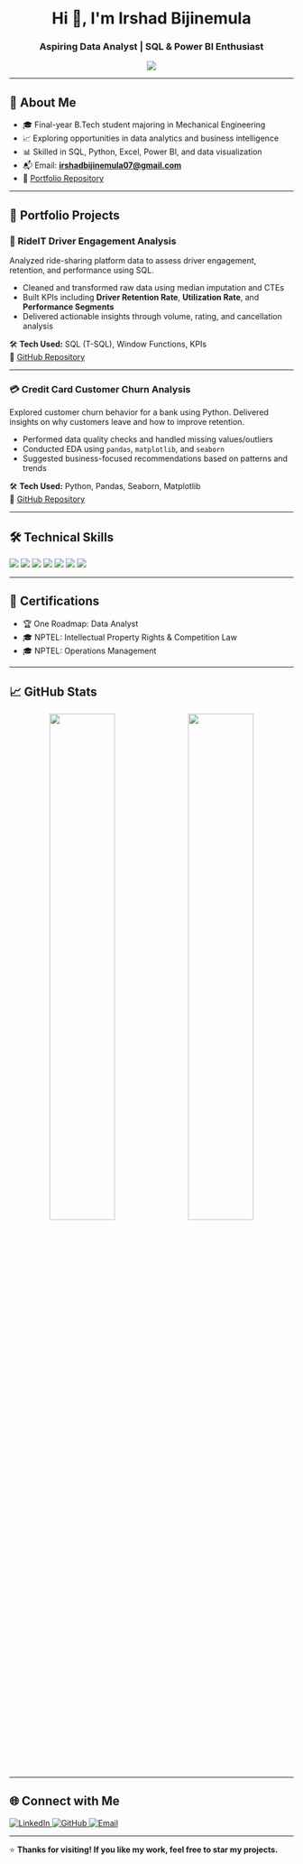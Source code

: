 <h1 align="center">Hi 👋, I'm Irshad Bijinemula</h1>
<h3 align="center">Aspiring Data Analyst | SQL & Power BI Enthusiast</h3>

<p align="center">
  <img src="https://readme-typing-svg.herokuapp.com?color=0D6EFD&center=true&vCenter=true&lines=Turning+Data+into+Insights;SQL+%7C+Python+%7C+Power+BI+%7C+Azure;Always+Learning%2C+Always+Improving;Ready+to+Collaborate+%26+Grow" />
</p>

---

## 📌 About Me  

- 🎓 Final-year B.Tech student majoring in Mechanical Engineering  
- 📈 Exploring opportunities in data analytics and business intelligence  
- 📊 Skilled in SQL, Python, Excel, Power BI, and data visualization  
- 📬 Email: **irshadbijinemula07@gmail.com**   
- 🔗 [Portfolio Repository](https://github.com/Irshad2601/portfolio-project)  

---

## 💼 Portfolio Projects  

### 🚖 RideIT Driver Engagement Analysis  
Analyzed ride-sharing platform data to assess driver engagement, retention, and performance using SQL.  
- Cleaned and transformed raw data using median imputation and CTEs  
- Built KPIs including **Driver Retention Rate**, **Utilization Rate**, and **Performance Segments**  
- Delivered actionable insights through volume, rating, and cancellation analysis  

🛠 **Tech Used:** SQL (T-SQL), Window Functions, KPIs  
🔗 [GitHub Repository](https://github.com/Irshad2601/portfolio-project/tree/main/rideit)

---

### 💳 Credit Card Customer Churn Analysis  
Explored customer churn behavior for a bank using Python. Delivered insights on why customers leave and how to improve retention.  
- Performed data quality checks and handled missing values/outliers  
- Conducted EDA using `pandas`, `matplotlib`, and `seaborn`  
- Suggested business-focused recommendations based on patterns and trends  

🛠 **Tech Used:** Python, Pandas, Seaborn, Matplotlib  
🔗 [GitHub Repository](https://github.com/Irshad2601/portfolio-project/tree/main/credit%20card%20customer%20churn)

---

## 🛠 Technical Skills  

<p align="left">
  <img src="https://img.shields.io/badge/SQL-%230075C8.svg?&style=for-the-badge&logo=Microsoft-SQL-Server&logoColor=white" />
  <img src="https://img.shields.io/badge/Python-%2314354C.svg?&style=for-the-badge&logo=python&logoColor=white" />
  <img src="https://img.shields.io/badge/Excel-%2300A651.svg?&style=for-the-badge&logo=Microsoft-Excel&logoColor=white" />
  <img src="https://img.shields.io/badge/Power%20BI-%23F2C811.svg?&style=for-the-badge&logo=Power-BI&logoColor=black" />
  <img src="https://img.shields.io/badge/Data%20Cleaning-%23FF6F00.svg?&style=for-the-badge" />
  <img src="https://img.shields.io/badge/Data%20Visualization-%234285F4.svg?&style=for-the-badge" />
  <img src="https://img.shields.io/badge/Exploratory%20Analysis-%2300B8D9.svg?&style=for-the-badge" />
</p>

---

## 🏅 Certifications  

- 🏆 One Roadmap: Data Analyst 
- 🎓 NPTEL: Intellectual Property Rights & Competition Law  
- 🎓 NPTEL: Operations Management  

---

## 📈 GitHub Stats  

<p align="center">
  <img src="https://github-readme-stats.vercel.app/api?username=Irshad2601&show_icons=true&theme=default" width="48%" />
  <img src="https://github-readme-streak-stats.herokuapp.com/?user=Irshad2601&theme=default" width="48%" />
</p>

---

## 🌐 Connect with Me  

<p align="left">
  <a href="https://www.linkedin.com/in/irshad-bijinemula07/" target="blank">
    <img src="https://img.shields.io/badge/LinkedIn-Connect-blue?style=for-the-badge&logo=linkedin" alt="LinkedIn"/>
  </a>  
  <a href="https://github.com/Irshad2601" target="blank">
    <img src="https://img.shields.io/badge/GitHub-Follow-black?style=for-the-badge&logo=github" alt="GitHub"/>
  </a>  
  <a href="mailto:irshadbijinemula07@gmail.com">
    <img src="https://img.shields.io/badge/Email-Contact-red?style=for-the-badge&logo=gmail" alt="Email"/>
  </a>  
</p>

---

⭐️ **Thanks for visiting! If you like my work, feel free to star my projects.**
